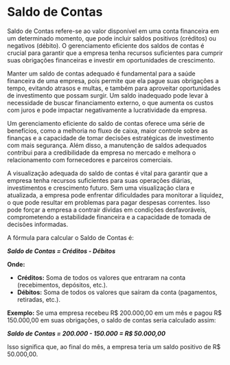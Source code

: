 # Saldo de Contas

Saldo de Contas refere-se ao valor disponível em uma conta financeira em um determinado momento, que pode incluir saldos positivos (créditos) ou negativos (débito). O gerenciamento eficiente dos saldos de contas é crucial para garantir que a empresa tenha recursos suficientes para cumprir suas obrigações financeiras e investir em oportunidades de crescimento.

Manter um saldo de contas adequado é fundamental para a saúde financeira de uma empresa, pois permite que ela pague suas obrigações a tempo, evitando atrasos e multas, e também para aproveitar oportunidades de investimento que possam surgir. Um saldo inadequado pode levar à necessidade de buscar financiamento externo, o que aumenta os custos com juros e pode impactar negativamente a lucratividade da empresa.

Um gerenciamento eficiente do saldo de contas oferece uma série de benefícios, como a melhoria no fluxo de caixa, maior controle sobre as finanças e a capacidade de tomar decisões estratégicas de investimento com mais segurança. Além disso, a manutenção de saldos adequados contribui para a credibilidade da empresa no mercado e melhora o relacionamento com fornecedores e parceiros comerciais.

A visualização adequada do saldo de contas é vital para garantir que a empresa tenha recursos suficientes para suas operações diárias, investimentos e crescimento futuro. Sem uma visualização clara e atualizada, a empresa pode enfrentar dificuldades para monitorar a liquidez, o que pode resultar em problemas para pagar despesas correntes. Isso pode forçar a empresa a contrair dívidas em condições desfavoráveis, comprometendo a estabilidade financeira e a capacidade de tomada de decisões informadas.

A fórmula para calcular o Saldo de Contas é:

**_Saldo de Contas = Créditos - Débitos_**

**Onde:**
- **Créditos:** Soma de todos os valores que entraram na conta (recebimentos, depósitos, etc.).
- **Débitos:** Soma de todos os valores que saíram da conta (pagamentos, retiradas, etc.).

**Exemplo:**
Se uma empresa recebeu R$ 200.000,00 em um mês e pagou R$ 150.000,00 em suas obrigações, o saldo de contas seria calculado assim:

**_Saldo de Contas = 200.000 - 150.000 = R$ 50.000,00_**

Isso significa que, ao final do mês, a empresa teria um saldo positivo de R$ 50.000,00.

